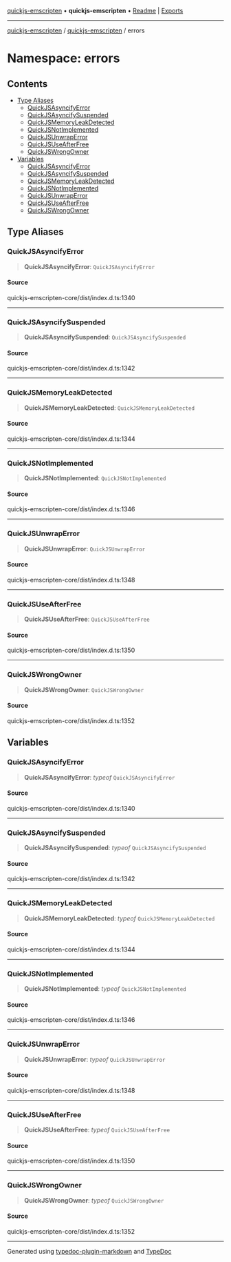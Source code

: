 [quickjs-emscripten](../../../packages.md) • **quickjs-emscripten** • [Readme](../../README.md) \| [Exports](../../exports.md)

***

[quickjs-emscripten](../../../packages.md) / [quickjs-emscripten](../../exports.md) / errors

# Namespace: errors

## Contents

- [Type Aliases](README.md#type-aliases)
  - [QuickJSAsyncifyError](README.md#quickjsasyncifyerror)
  - [QuickJSAsyncifySuspended](README.md#quickjsasyncifysuspended)
  - [QuickJSMemoryLeakDetected](README.md#quickjsmemoryleakdetected)
  - [QuickJSNotImplemented](README.md#quickjsnotimplemented)
  - [QuickJSUnwrapError](README.md#quickjsunwraperror)
  - [QuickJSUseAfterFree](README.md#quickjsuseafterfree)
  - [QuickJSWrongOwner](README.md#quickjswrongowner)
- [Variables](README.md#variables)
  - [QuickJSAsyncifyError](README.md#quickjsasyncifyerror-1)
  - [QuickJSAsyncifySuspended](README.md#quickjsasyncifysuspended-1)
  - [QuickJSMemoryLeakDetected](README.md#quickjsmemoryleakdetected-1)
  - [QuickJSNotImplemented](README.md#quickjsnotimplemented-1)
  - [QuickJSUnwrapError](README.md#quickjsunwraperror-1)
  - [QuickJSUseAfterFree](README.md#quickjsuseafterfree-1)
  - [QuickJSWrongOwner](README.md#quickjswrongowner-1)

## Type Aliases

### QuickJSAsyncifyError

> **QuickJSAsyncifyError**: `QuickJSAsyncifyError`

#### Source

quickjs-emscripten-core/dist/index.d.ts:1340

***

### QuickJSAsyncifySuspended

> **QuickJSAsyncifySuspended**: `QuickJSAsyncifySuspended`

#### Source

quickjs-emscripten-core/dist/index.d.ts:1342

***

### QuickJSMemoryLeakDetected

> **QuickJSMemoryLeakDetected**: `QuickJSMemoryLeakDetected`

#### Source

quickjs-emscripten-core/dist/index.d.ts:1344

***

### QuickJSNotImplemented

> **QuickJSNotImplemented**: `QuickJSNotImplemented`

#### Source

quickjs-emscripten-core/dist/index.d.ts:1346

***

### QuickJSUnwrapError

> **QuickJSUnwrapError**: `QuickJSUnwrapError`

#### Source

quickjs-emscripten-core/dist/index.d.ts:1348

***

### QuickJSUseAfterFree

> **QuickJSUseAfterFree**: `QuickJSUseAfterFree`

#### Source

quickjs-emscripten-core/dist/index.d.ts:1350

***

### QuickJSWrongOwner

> **QuickJSWrongOwner**: `QuickJSWrongOwner`

#### Source

quickjs-emscripten-core/dist/index.d.ts:1352

## Variables

### QuickJSAsyncifyError

> **QuickJSAsyncifyError**: *typeof* `QuickJSAsyncifyError`

#### Source

quickjs-emscripten-core/dist/index.d.ts:1340

***

### QuickJSAsyncifySuspended

> **QuickJSAsyncifySuspended**: *typeof* `QuickJSAsyncifySuspended`

#### Source

quickjs-emscripten-core/dist/index.d.ts:1342

***

### QuickJSMemoryLeakDetected

> **QuickJSMemoryLeakDetected**: *typeof* `QuickJSMemoryLeakDetected`

#### Source

quickjs-emscripten-core/dist/index.d.ts:1344

***

### QuickJSNotImplemented

> **QuickJSNotImplemented**: *typeof* `QuickJSNotImplemented`

#### Source

quickjs-emscripten-core/dist/index.d.ts:1346

***

### QuickJSUnwrapError

> **QuickJSUnwrapError**: *typeof* `QuickJSUnwrapError`

#### Source

quickjs-emscripten-core/dist/index.d.ts:1348

***

### QuickJSUseAfterFree

> **QuickJSUseAfterFree**: *typeof* `QuickJSUseAfterFree`

#### Source

quickjs-emscripten-core/dist/index.d.ts:1350

***

### QuickJSWrongOwner

> **QuickJSWrongOwner**: *typeof* `QuickJSWrongOwner`

#### Source

quickjs-emscripten-core/dist/index.d.ts:1352

***

Generated using [typedoc-plugin-markdown](https://www.npmjs.com/package/typedoc-plugin-markdown) and [TypeDoc](https://typedoc.org/)
